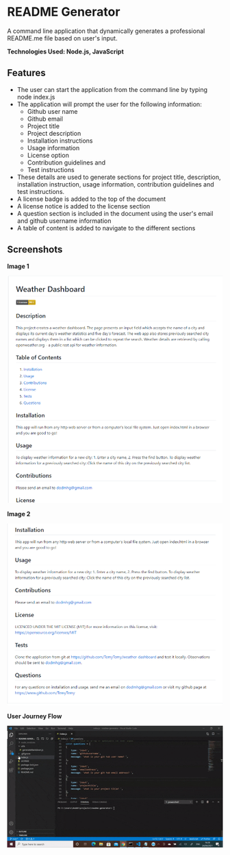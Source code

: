 # README Generator
A command line application that dynamically generates a professional README.me file based on user's input.

**Technologies Used: Node.js, JavaScript**

## Features

- The user can start the application from the command line by typing node index.js
- The application will prompt the user for the following information:
  - Github user name
  - Github email
  - Project title
  - Project description
  - Installation instructions
  - Usage information
  - License option
  - Contribution guidelines and
  - Test instructions
- These details are used to generate sections for project title, description, installation instruction, usage information, contribution guidelines and test instructions.
- A license badge is added to the top of the document
- A license notice is added to the license section
- A question section is included in the document using the user's email and github username information
- A table of content is added to navigate to the different sections

## Screenshots

**Image 1**  

![alt text](https://github.com/TemyTemy/readme-generator/blob/main/Assets/Screen%201.PNG)

  
**Image 2**

![alt text](https://github.com/TemyTemy/readme-generator/blob/main/Assets/Screen%202.PNG)  


**User Journey Flow**

![alt text](https://github.com/TemyTemy/readme-generator/blob/main/Assets/ReadME%20Generator%20GIF.gif) 

